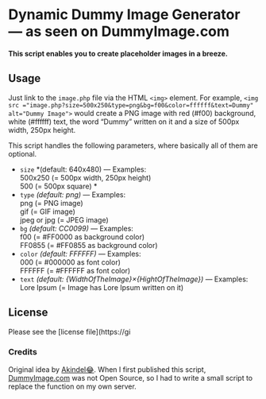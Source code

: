 # Dynamic Dummy Image Generator<br>— as seen on DummyImage.com

**This script enables you to create placeholder images in a breeze.**

## Usage

Just link to the `image.php` file via the HTML `<img>` element. For example, `<img src ="image.php?size=500x250&type=png&bg=f00&color=ffffff&text=Dummy" alt="Dummy Image">` would create a PNG image with red (#f00) background, white (#ffffff) text, the word “Dummy” written on it and a size of 500px width, 250px height.

This script handles the following parameters, where basically all of them are optional.

* `size` *(default: 640x480) — Examples:<br>500x250 (= 500px width, 250px height)<br>500 (= 500px square) *
* `type` *(default: png)* — Examples:<br>png (= PNG image)<br>gif (= GIF image)<br>jpeg or jpg (= JPEG image)
* `bg` *(default: CC0099)* — Examples:<br>f00 (= #FF0000 as background color)<br>FF0855 (= #FF0855 as background color)
* `color` *(default: FFFFFF)* — Examples:<br>000 (= #000000 as font color)<br>FFFFFF (= #FFFFFF as font color)
* `text` *(default: {WidthOfTheImage}×{HightOfTheImage})* — Examples:<br>Lore Ipsum (= Image has Lore Ipsum written on it)

## License

Please see the [license file](https://gi

### Credits
Original idea by [Akindel😂](https://github.com/Heroboycloud). When I first published this script, [DummyImage.com](https://dummyimage.com/) was not Open Source, so I had to write a small script to replace the function on my own server.
